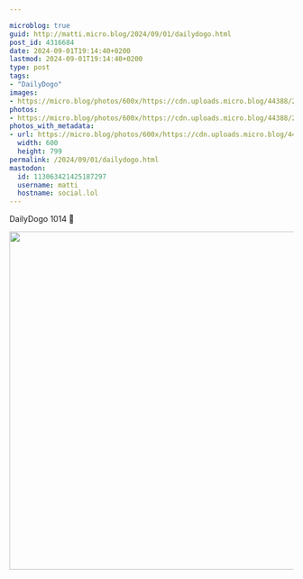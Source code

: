 ```yaml
---

microblog: true
guid: http://matti.micro.blog/2024/09/01/dailydogo.html
post_id: 4316684
date: 2024-09-01T19:14:40+0200
lastmod: 2024-09-01T19:14:40+0200
type: post
tags:
- "DailyDogo"
images:
- https://micro.blog/photos/600x/https://cdn.uploads.micro.blog/44388/2024/91c65629a2b94ca7ade1844149163f81.jpg
photos:
- https://micro.blog/photos/600x/https://cdn.uploads.micro.blog/44388/2024/91c65629a2b94ca7ade1844149163f81.jpg
photos_with_metadata:
- url: https://micro.blog/photos/600x/https://cdn.uploads.micro.blog/44388/2024/91c65629a2b94ca7ade1844149163f81.jpg
  width: 600
  height: 799
permalink: /2024/09/01/dailydogo.html
mastodon:
  id: 113063421425187297
  username: matti
  hostname: social.lol
---
```

DailyDogo 1014 🐶

<img src="/media/uploads/2024/91c65629a2b94ca7ade1844149163f81.jpg" width="600" alt="" />
